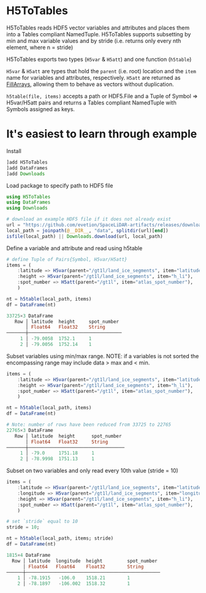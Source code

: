 # H5ToTables

H5ToTables reads HDF5 vector variables and attributes and places them into a Tables 
compliant NamedTuple. H5ToTables supports subsetting by min and max variable values 
and by stride (i.e. returns only every nth element, where n = stride)

H5ToTables exports two types (`H5var` & `H5att`) and one function (`h5table`)

`H5var` & `H5att` are types that hold the `parent` (i.e. root) location and the `item` name 
for variables and attributes, respectively. `H5att` are returned as [FillArrays](https://github.com/JuliaArrays/FillArrays.jl), allowing 
them to behave as vectors without duplication.

`h5table(file, items)` accepts a path or HDF5.File and a Tuple of Symbol => H5var/H5att 
pairs and returns a Tables compliant NamedTuple with Symbols assigned as keys.

# It's easiest to learn through example

Install
```julia
]add H5ToTables
]add DataFrames
]add Downloads
```

Load package to specify path to HDF5 file
```julia
using H5ToTables
using DataFrames
using Downloads

# download an example HDF5 file if it does not already exist
url = "https://github.com/evetion/SpaceLiDAR-artifacts/releases/download/v0.3.0/ATL06_20220404104324_01881512_006_02.h5"
local_path = joinpath(@__DIR__, "data", splitdir(url)[end])
isfile(local_path) || Downloads.download(url, local_path)
```

Define a variable and attribute and read using h5table
```julia
# define Tuple of Pairs{Symbol, H5var/H5att}
items = (
    :latitude => H5var(parent="/gt1l/land_ice_segments", item="latitude"),
    :height => H5var(parent="/gt1l/land_ice_segments", item="h_li"),
    :spot_number => H5att(parent="/gt1l", item="atlas_spot_number"),
    )

nt = h5table(local_path, items)
df = DataFrame(nt)

33725×3 DataFrame
   Row │ latitude  height     spot_number 
       │ Float64   Float32    String      
───────┼──────────────────────────────────
     1 │ -79.0058  1752.1     1
     2 │ -79.0056  1752.14    1
```

Subset variables using min/max range. 
NOTE: if a variables is not sorted the encompassing range may include data > max and < min.
```julia
items = (
    :latitude => H5var(parent="/gt1l/land_ice_segments", item="latitude"; min= -79.0, max=-75.0),
    :height => H5var(parent="/gt1l/land_ice_segments", item="h_li"),
    :spot_number => H5att(parent="/gt1l", item="atlas_spot_number"),
    )

nt = h5table(local_path, items)
df = DataFrame(nt)

# Note: number of rows have been reduced from 33725 to 22765
22765×3 DataFrame
   Row │ latitude  height      spot_number 
       │ Float64   Float32     String      
───────┼───────────────────────────────────
     1 │ -79.0     1751.18     1
     2 │ -78.9998  1751.13     1
```

Subset on two variables and only read every 10th value (stride = 10)
```julia
items = (
    :latitude => H5var(parent="/gt1l/land_ice_segments", item="latitude"; min= -79.0, max=-75.0),
    :longitude => H5var(parent="/gt1l/land_ice_segments", item="longitude", min = -109., max = -106.),
    :height => H5var(parent="/gt1l/land_ice_segments", item="h_li"),
    :spot_number => H5att(parent="/gt1l", item="atlas_spot_number"),
    )

# set `stride` equal to 10
stride = 10;

nt = h5table(local_path, items; stride)
df = DataFrame(nt)

1815×4 DataFrame
  Row │ latitude  longitude  height         spot_number 
      │ Float64   Float64    Float32        String      
──────┼─────────────────────────────────────────────────
    1 │ -78.1915   -106.0    1518.21        1
    2 │ -78.1897   -106.002  1518.32        1
```